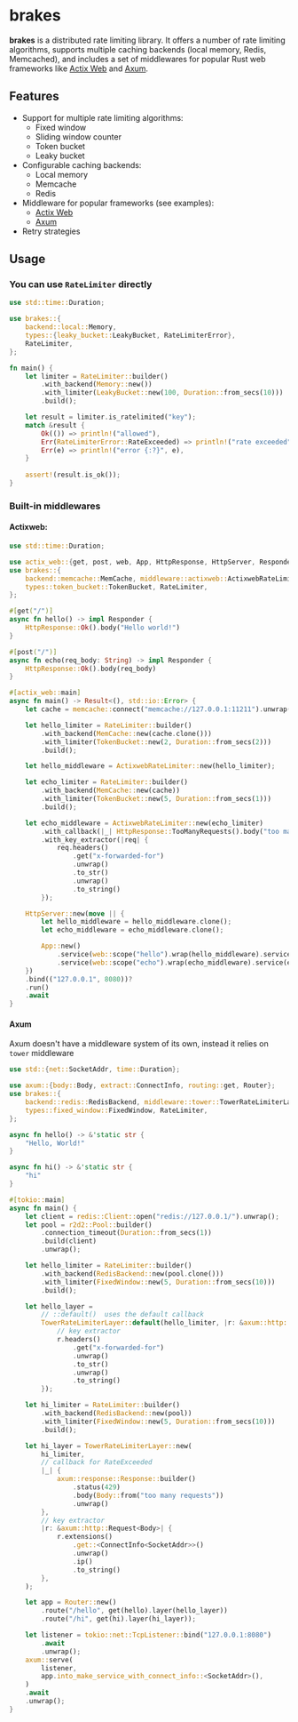 # brakes

**brakes** is a distributed rate limiting library. It offers a number of rate limiting algorithms, supports multiple caching backends (local memory, Redis, Memcached), and includes a set of middlewares for popular Rust web frameworks like [Actix Web](https://actix.rs/) and [Axum](https://docs.rs/axum/latest/axum/).

## Features
- Support for multiple rate limiting algorithms:
  - Fixed window
  - Sliding window counter
  - Token bucket
  - Leaky bucket
- Configurable caching backends:
  - Local memory
  - Memcache
  - Redis
- Middleware for popular frameworks (see examples):
  - [Actix Web](https://actix.rs/)
  - [Axum](https://docs.rs/axum/latest/axum/)
- Retry strategies

## Usage

### You can use `RateLimiter` directly

```rust
use std::time::Duration;

use brakes::{
    backend::local::Memory,
    types::{leaky_bucket::LeakyBucket, RateLimiterError},
    RateLimiter,
};

fn main() {
    let limiter = RateLimiter::builder()
        .with_backend(Memory::new())
        .with_limiter(LeakyBucket::new(100, Duration::from_secs(10)))
        .build();

    let result = limiter.is_ratelimited("key");
    match &result {
        Ok(()) => println!("allowed"),
        Err(RateLimiterError::RateExceeded) => println!("rate exceeded"),
        Err(e) => println!("error {:?}", e),
    }
    
    assert!(result.is_ok());
}
```

### Built-in middlewares

#### Actixweb:

```rust
use std::time::Duration;

use actix_web::{get, post, web, App, HttpResponse, HttpServer, Responder};
use brakes::{
    backend::memcache::MemCache, middleware::actixweb::ActixwebRateLimiter,
    types::token_bucket::TokenBucket, RateLimiter,
};

#[get("/")]
async fn hello() -> impl Responder {
    HttpResponse::Ok().body("Hello world!")
}

#[post("/")]
async fn echo(req_body: String) -> impl Responder {
    HttpResponse::Ok().body(req_body)
}

#[actix_web::main]
async fn main() -> Result<(), std::io::Error> {
    let cache = memcache::connect("memcache://127.0.0.1:11211").unwrap();

    let hello_limiter = RateLimiter::builder()
        .with_backend(MemCache::new(cache.clone()))
        .with_limiter(TokenBucket::new(2, Duration::from_secs(2)))
        .build();

    let hello_middleware = ActixwebRateLimiter::new(hello_limiter);

    let echo_limiter = RateLimiter::builder()
        .with_backend(MemCache::new(cache))
        .with_limiter(TokenBucket::new(5, Duration::from_secs(1)))
        .build();

    let echo_middleware = ActixwebRateLimiter::new(echo_limiter)
        .with_callback(|_| HttpResponse::TooManyRequests().body("too many requests"))
        .with_key_extractor(|req| {
            req.headers()
                .get("x-forwarded-for")
                .unwrap()
                .to_str()
                .unwrap()
                .to_string()
        });

    HttpServer::new(move || {
        let hello_middleware = hello_middleware.clone();
        let echo_middleware = echo_middleware.clone();

        App::new()
            .service(web::scope("hello").wrap(hello_middleware).service(hello))
            .service(web::scope("echo").wrap(echo_middleware).service(echo))
    })
    .bind(("127.0.0.1", 8080))?
    .run()
    .await
}

```

#### Axum

Axum doesn't have a middleware system of its own, instead it relies on `tower` middleware

```rust
use std::{net::SocketAddr, time::Duration};

use axum::{body::Body, extract::ConnectInfo, routing::get, Router};
use brakes::{
    backend::redis::RedisBackend, middleware::tower::TowerRateLimiterLayer,
    types::fixed_window::FixedWindow, RateLimiter,
};

async fn hello() -> &'static str {
    "Hello, World!"
}

async fn hi() -> &'static str {
    "hi"
}

#[tokio::main]
async fn main() {
    let client = redis::Client::open("redis://127.0.0.1/").unwrap();
    let pool = r2d2::Pool::builder()
        .connection_timeout(Duration::from_secs(1))
        .build(client)
        .unwrap();

    let hello_limiter = RateLimiter::builder()
        .with_backend(RedisBackend::new(pool.clone()))
        .with_limiter(FixedWindow::new(5, Duration::from_secs(10)))
        .build();

    let hello_layer =
        // ::default()  uses the default callback
        TowerRateLimiterLayer::default(hello_limiter, |r: &axum::http::Request<Body>| {
            // key extractor
            r.headers()
                .get("x-forwarded-for")
                .unwrap()
                .to_str()
                .unwrap()
                .to_string()
        });

    let hi_limiter = RateLimiter::builder()
        .with_backend(RedisBackend::new(pool))
        .with_limiter(FixedWindow::new(5, Duration::from_secs(10)))
        .build();

    let hi_layer = TowerRateLimiterLayer::new(
        hi_limiter,
        // callback for RateExceeded
        |_| {
            axum::response::Response::builder()
                .status(429)
                .body(Body::from("too many requests"))
                .unwrap()
        },
        // key extractor
        |r: &axum::http::Request<Body>| {
            r.extensions()
                .get::<ConnectInfo<SocketAddr>>()
                .unwrap()
                .ip()
                .to_string()
        },
    );

    let app = Router::new()
        .route("/hello", get(hello).layer(hello_layer))
        .route("/hi", get(hi).layer(hi_layer));

    let listener = tokio::net::TcpListener::bind("127.0.0.1:8080")
        .await
        .unwrap();
    axum::serve(
        listener,
        app.into_make_service_with_connect_info::<SocketAddr>(),
    )
    .await
    .unwrap();
}

```
